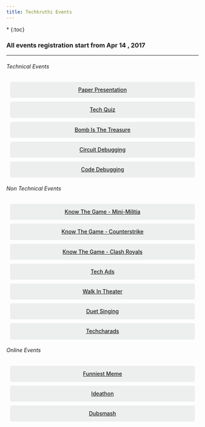 ```yaml
---
title: Techkruthi Events
---
```




<style>
.button {
  display: flex;
  overflow: hidden;

  margin: 10px;
  padding: 12px 12px;

  cursor: pointer;
  user-select: none;
  transition: all 60ms ease-in-out;
  text-align: center;
  white-space: nowrap;
  text-decoration: none !important;
  text-transform: none;
  text-transform: capitalize;

  color: #fff;
  border: 0 none;
  border-radius: 4px;

  font-size: 14px;
  font-weight: 500;
  line-height: 1.3;

  -webkit-appearance: none;
  -moz-appearance:    none;
  appearance:         none;
 
  justify-content: center;
  align-items: center;
  flex: 0 0 160px;

  &:hover {
    transition: all 60ms ease;

    opacity: .85;
  }
  
  &:active {
    transition: all 60ms ease;
    opacity: .75;
  }
  
  &:focus {
    outline: 1px dotted #959595;
    outline-offset: -4px;
  }
}

.button.-regular {
  color: #202129;
  background-color: #edeeee;
  
  &:hover {
    color: #202129;
    background-color: #e1e2e2;
    opacity: 1;
  }
  
  &:active {
    background-color: #d5d6d6;
    opacity: 1;
  }
}
</style>


<nav class="toc" markdown="1">
*   
{:toc}
</nav>

<h3> All events registration start from Apr 14 , 2017</h3>
<!---
<h4> If interested in multiple events do fill up this <a target="_blank" href="https://goo.gl/forms/pPs98LbyaOMOmIEO2">Form</a>
</h4>
--->
<hr>



###### Technical Events

<div class='button -regular center'>
<a target="_blank" href="https://ecernsit.github.io/techkruthi/paper">Paper Presentation</a>
</div>

<div class='button -regular center'>
<a target="_blank" href="https://ecernsit.github.io/techkruthi/quiz">Tech Quiz</a>
</div>

<div class='button -regular center'>
<a target="_blank" href="https://ecernsit.github.io/techkruthi/bomb">Bomb is the Treasure</a>
</div>

<div class='button -regular center'>
<a target="_blank" href="https://ecernsit.github.io/techkruthi/circuit">Circuit Debugging</a>
</div>

<div class='button -regular center'>
<a target="_blank" href="https://ecernsit.github.io/techkruthi/code">Code debugging</a>
</div>






###### Non Technical Events

<div class='button -regular center'>
<a target="_blank" href="https://ecernsit.github.io/techkruthi/mm">Know the game - Mini-militia</a>
</div>

<div class='button -regular center'>
<a target="_blank" href="https://ecernsit.github.io/techkruthi/cs">Know the game - Counterstrike</a>
</div>

<div class='button -regular center'>
<a target="_blank" href="https://ecernsit.github.io/techkruthi/clashroyals">Know the game - Clash Royals</a>
</div>

<div class='button -regular center'>
<a target="_blank" href="https://ecernsit.github.io/techkruthi/ads">Tech Ads</a>
</div>

<div class='button -regular center'>
<a target="_blank" href="https://ecernsit.github.io/techkruthi/theater">Walk In Theater</a></div>

<div class='button -regular center'>
<a target="_blank" href="https://ecernsit.github.io/techkruthi/duet">Duet Singing</a></div>

<div class='button -regular center'>
<a target="_blank" href="https://ecernsit.github.io/techkruthi/techcharads">Techcharads</a></div>



###### Online Events

<div class='button -regular center'>
<a target="_blank" href="https://ecernsit.github.io/techkruthi/fun">Funniest Meme</a></div>

<div class='button -regular center'>
<a target="_blank" href="https://ecernsit.github.io/techkruthi/idea">Ideathon</a></div>

<div class='button -regular center'>
<a target="_blank" href="https://ecernsit.github.io/techkruthi/dubsmash">Dubsmash</a>
</div>



